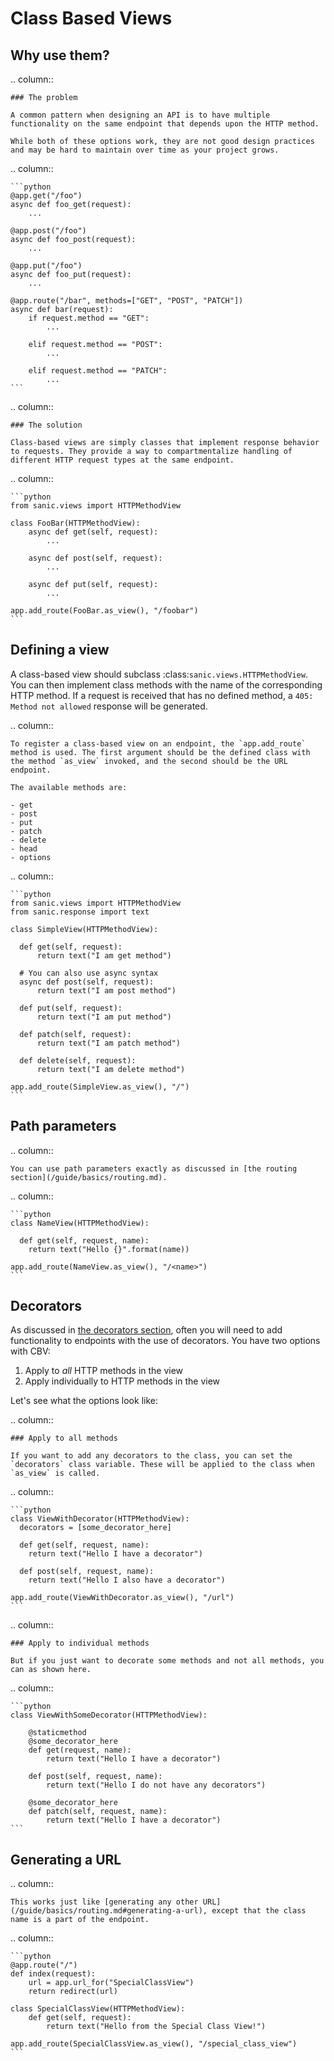 # Class Based Views

## Why use them?

.. column::

```
### The problem

A common pattern when designing an API is to have multiple functionality on the same endpoint that depends upon the HTTP method.

While both of these options work, they are not good design practices and may be hard to maintain over time as your project grows.
```

.. column::

````
```python
@app.get("/foo")
async def foo_get(request):
    ...

@app.post("/foo")
async def foo_post(request):
    ...

@app.put("/foo")
async def foo_put(request):
    ...

@app.route("/bar", methods=["GET", "POST", "PATCH"])
async def bar(request):
    if request.method == "GET":
        ...

    elif request.method == "POST":
        ...
        
    elif request.method == "PATCH":
        ...
```
````

.. column::

```
### The solution

Class-based views are simply classes that implement response behavior to requests. They provide a way to compartmentalize handling of different HTTP request types at the same endpoint.
```

.. column::

````
```python
from sanic.views import HTTPMethodView

class FooBar(HTTPMethodView):
    async def get(self, request):
        ...
    
    async def post(self, request):
        ...
    
    async def put(self, request):
        ...

app.add_route(FooBar.as_view(), "/foobar")
```
````

## Defining a view

A class-based view should subclass :class:`sanic.views.HTTPMethodView`. You can then implement class methods with the name of the corresponding HTTP method. If a request is received that has no defined method, a `405: Method not allowed` response will be generated.

.. column::

```
To register a class-based view on an endpoint, the `app.add_route` method is used. The first argument should be the defined class with the method `as_view` invoked, and the second should be the URL endpoint.

The available methods are:

- get
- post
- put
- patch
- delete
- head
- options
```

.. column::

````
```python
from sanic.views import HTTPMethodView
from sanic.response import text

class SimpleView(HTTPMethodView):

  def get(self, request):
      return text("I am get method")

  # You can also use async syntax
  async def post(self, request):
      return text("I am post method")

  def put(self, request):
      return text("I am put method")

  def patch(self, request):
      return text("I am patch method")

  def delete(self, request):
      return text("I am delete method")

app.add_route(SimpleView.as_view(), "/")
```
````

## Path parameters

.. column::

```
You can use path parameters exactly as discussed in [the routing section](/guide/basics/routing.md).
```

.. column::

````
```python
class NameView(HTTPMethodView):

  def get(self, request, name):
    return text("Hello {}".format(name))

app.add_route(NameView.as_view(), "/<name>")
```
````

## Decorators

As discussed in [the decorators section](/guide/best-practices/decorators.md), often you will need to add functionality to endpoints with the use of decorators. You have two options with CBV:

1. Apply to _all_ HTTP methods in the view
2. Apply individually to HTTP methods in the view

Let's see what the options look like:

.. column::

```
### Apply to all methods

If you want to add any decorators to the class, you can set the `decorators` class variable. These will be applied to the class when `as_view` is called.
```

.. column::

````
```python
class ViewWithDecorator(HTTPMethodView):
  decorators = [some_decorator_here]

  def get(self, request, name):
    return text("Hello I have a decorator")

  def post(self, request, name):
    return text("Hello I also have a decorator")

app.add_route(ViewWithDecorator.as_view(), "/url")
```
````

.. column::

```
### Apply to individual methods

But if you just want to decorate some methods and not all methods, you can as shown here.
```

.. column::

````
```python
class ViewWithSomeDecorator(HTTPMethodView):

    @staticmethod
    @some_decorator_here
    def get(request, name):
        return text("Hello I have a decorator")

    def post(self, request, name):
        return text("Hello I do not have any decorators")

    @some_decorator_here
    def patch(self, request, name):
        return text("Hello I have a decorator")
```
````

## Generating a URL

.. column::

```
This works just like [generating any other URL](/guide/basics/routing.md#generating-a-url), except that the class name is a part of the endpoint.
```

.. column::

````
```python
@app.route("/")
def index(request):
    url = app.url_for("SpecialClassView")
    return redirect(url)

class SpecialClassView(HTTPMethodView):
    def get(self, request):
        return text("Hello from the Special Class View!")

app.add_route(SpecialClassView.as_view(), "/special_class_view")
```
````
